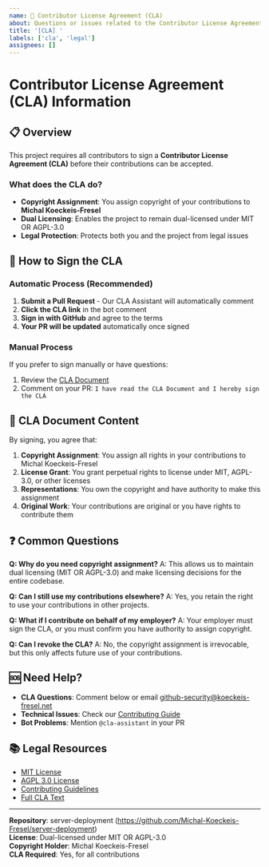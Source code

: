 ```yaml
---
name: 📝 Contributor License Agreement (CLA)
about: Questions or issues related to the Contributor License Agreement
title: '[CLA] '
labels: ['cla', 'legal']
assignees: []
---
```


# Contributor License Agreement (CLA) Information

## 📋 Overview

This project requires all contributors to sign a **Contributor License Agreement (CLA)** before their contributions can be accepted.

### What does the CLA do?

- **Copyright Assignment**: You assign copyright of your contributions to **Michal Koeckeis-Fresel**
- **Dual Licensing**: Enables the project to remain dual-licensed under MIT OR AGPL-3.0
- **Legal Protection**: Protects both you and the project from legal issues

## 🔗 How to Sign the CLA

### Automatic Process (Recommended)
1. **Submit a Pull Request** - Our CLA Assistant will automatically comment
2. **Click the CLA link** in the bot comment
3. **Sign in with GitHub** and agree to the terms
4. **Your PR will be updated** automatically once signed

### Manual Process
If you prefer to sign manually or have questions:
1. Review the [CLA Document](https://gist.github.com/Michal-Koeckeis-Fresel/fffd154945ce87b9e9ba9803734aca81)
2. Comment on your PR: `I have read the CLA Document and I hereby sign the CLA`

## 📄 CLA Document Content

By signing, you agree that:

1. **Copyright Assignment**: You assign all rights in your contributions to Michal Koeckeis-Fresel
2. **License Grant**: You grant perpetual rights to license under MIT, AGPL-3.0, or other licenses
3. **Representations**: You own the copyright and have authority to make this assignment
4. **Original Work**: Your contributions are original or you have rights to contribute them

## ❓ Common Questions

**Q: Why do you need copyright assignment?**
A: This allows us to maintain dual licensing (MIT OR AGPL-3.0) and make licensing decisions for the entire codebase.

**Q: Can I still use my contributions elsewhere?**
A: Yes, you retain the right to use your contributions in other projects.

**Q: What if I contribute on behalf of my employer?**
A: Your employer must sign the CLA, or you must confirm you have authority to assign copyright.

**Q: Can I revoke the CLA?**
A: No, the copyright assignment is irrevocable, but this only affects future use of your contributions.

## 🆘 Need Help?

- **CLA Questions**: Comment below or email github-security@koeckeis-fresel.net
- **Technical Issues**: Check our [Contributing Guide](../CONTRIBUTING.md)
- **Bot Problems**: Mention `@cla-assistant` in your PR

## 📚 Legal Resources

- [MIT License](../LICENSE-MIT)
- [AGPL 3.0 License](../LICENSE-AGPL)
- [Contributing Guidelines](../CONTRIBUTING.md)
- [Full CLA Text](https://gist.github.com/Michal-Koeckeis-Fresel/fffd154945ce87b9e9ba9803734aca81)

---

**Repository**: server-deployment (https://github.com/Michal-Koeckeis-Fresel/server-deployment)  
**License**: Dual-licensed under MIT OR AGPL-3.0  
**Copyright Holder**: Michal Koeckeis-Fresel  
**CLA Required**: Yes, for all contributions